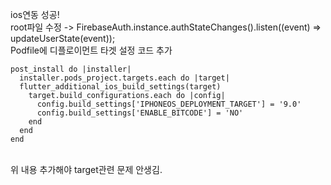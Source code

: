 ios연동 성공!
<br>
root파일 수정 ->     FirebaseAuth.instance.authStateChanges().listen((event) => updateUserState(event));
<br>
Podfile에 디플로이먼트 타겟 설정 코드 추가
<br>
```
post_install do |installer|
  installer.pods_project.targets.each do |target|
  flutter_additional_ios_build_settings(target)
    target.build_configurations.each do |config|
      config.build_settings['IPHONEOS_DEPLOYMENT_TARGET'] = '9.0'
      config.build_settings['ENABLE_BITCODE'] = 'NO'
    end
  end
end
```
<br>
위 내용 추가해야 target관련 문제 안생김.
